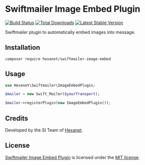 # Swiftmailer Image Embed Plugin

[![Build Status](https://travis-ci.org/Hexanet/swiftmailer-image-embed.svg)](https://travis-ci.org/Hexanet/swiftmailer-image-embed) [![Total Downloads](https://poser.pugx.org/hexanet/swiftmailer-image-embed/downloads.png)](https://packagist.org/packages/hexanet/swiftmailer-image-embed) [![Latest Stable Version](https://poser.pugx.org/hexanet/swiftmailer-image-embed/v/stable.png)](https://packagist.org/packages/hexanet/swiftmailer-image-embed)

Swiftmailer plugin to automatically embed images into message.

## Installation

```
composer require hexanet/swiftmailer-image-embed
```

## Usage

```php
use Hexanet\Swiftmailer\ImageEmbedPlugin;

$mailer = new Swift_Mailer($yourTransport);

$mailer->registerPlugin(new ImageEmbedPlugin());
```

## Credits

Developed by the SI Team of [Hexanet](http://www.hexanet.fr/).

## License

[Swiftmailer Image Embed Plugin](https://github.com/Hexanet/swiftmailer-image-embed) is licensed under the [MIT license](LICENSE).

